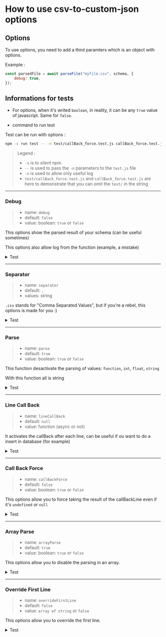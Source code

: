 # How to use csv-to-custom-json options

## Options

To use options, you need to add a third paramters which is an object with options.

Example :

```javascript
const parsedFile = await parseFile("myfile.csv", schema, {
    debug: true,
});
```

## Informations for tests

- For options, when it's writed `boolean`, in reality, it can be any `true` value of javascript. Same for `false`.

- command to run test

Test can be run with options :

```sh
npm -s run test -- -n test/callBack_force.test.js callBack_force.test.js
```

> Legend :
>
> - `-s` is to silent npm
> - `--` is used to pass the `-n` parameters to the `test.js` file
> - `-n` is used to allow only useful log
> - `test/callBack_force.test.js` and `callBack_force.test.js` are here to demonstrate that you can omit the `test/` in the string

---

### Debug

> - name: `debug`
> - default: `false`
> - value: boolean: `true` or `false`

This options show the parsed result of your schema (can be useful sometimes)

This options also allow log from the function (example, a mistake)

<details>
<summary>Test</summary>

```sh
npm -s run test test/debug.test.js
```

</details>

---

### Separator

> - name: `separator`
> - default: `,`
> - values: string

`.csv` stands for "Comma Separated Values", but if you're a rebel, this options is made for you :)

<details>
<summary>Test</summary>

```sh
npm -s run test test/custom_separator.test.js
```

</details>

---

### Parse

> - name: `parse`
> - default: `true`
> - value: boolean: `true` or `false`

This function desactivate the parsing of values: `function`, `int`, `float`, `string`

With this function all is string

<details>
<summary>Test</summary>

```sh
npm -s run test test/stop_parse_value.test.js
```

</details>

---

### Line Call Back

> - name: `lineCallBack`
> - default: `null`
> - value: function (async or not)

It activates the callBack after each line, can be useful if ou want to do a insert in database (for example)

<details>
<summary>Test</summary>

```sh
npm -s run test test/line_callBack.test.js
```

</details>

---

### Call Back Force

> - name: `callBackForce`
> - default: `false`
> - value: boolean: `true` or `false`

This options allow you to force taking the result of the callBackLine even if it's `undefined` or `null`

<details>
<summary>Test</summary>

```sh
npm -s run test test/callBack_force.test.js
npm -s run test test/callBack_force_2.test.js
```

</details>

---

### Array Parse

> - name: `arrayParse`
> - default: `true`
> - value: boolean: `true` or `false`

This options allow you to disable the parsing in an array.

<details>
<summary>Test</summary>

```sh
npm -s run test test/array_parse.test.js
```

</details>

---

### Override First Line

> - name: `overrideFirstLine`
> - default: `false`
> - value: `array of string` or `false`

This options allow you to override the first line.

<details>
<summary>Test</summary>

```sh
npm -s run test test/override_first_line.test.js
```

</details>
